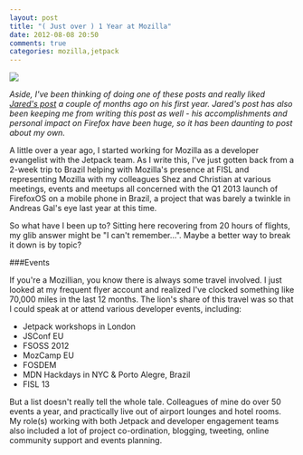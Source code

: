 ```yaml
---
layout: post
title: "( Just over ) 1 Year at Mozilla"
date: 2012-08-08 20:50
comments: true
categories: mozilla,jetpack
---
```


<img src="https://lh5.googleusercontent.com/-S8XZs8VlKE8/UB4ExqyUL8I/AAAAAAAABzE/6qhcs9DXlGg/s873/IMG_20120804_205233.jpg">

*Aside, I've been thinking of doing one of these posts and really liked [Jared's post](http://msujaws.wordpress.com/2012/06/05/my-one-year-anniversary-at-mozilla/) a couple of months ago on his first year. Jared's post has also been keeping me from writing this post as well - his accomplishments and personal impact on Firefox have been huge, so it has been daunting to post about my own.*

A little over a year ago, I started working for Mozilla as a developer evangelist with the Jetpack team. As I write this, I've just gotten back from a 2-week trip to Brazil helping with Mozilla's presence at FISL and representing Mozilla with my colleagues Shez and Christian at various meetings, events and meetups all concerned with the Q1 2013 launch of FirefoxOS on a mobile phone in Brazil, a project that was barely a twinkle in Andreas Gal's eye last year at this time.

So what have I been up to? Sitting here recovering from 20 hours of flights, my glib answer might be "I can't remember...". Maybe a better way to break it down is by topic?

###Events

If you're a Mozillian, you know there is always some travel involved. I just looked at my frequent flyer account and realized I've clocked something like 70,000 miles in the last 12 months. The lion's share of this travel was so that I could speak at or attend various developer events, including:

* Jetpack workshops in London
* JSConf EU
* FSOSS 2012
* MozCamp EU
* FOSDEM
* MDN Hackdays in NYC & Porto Alegre, Brazil
* FISL 13

But a list doesn't really tell the whole tale. Colleagues of mine do over 50 events a year, and practically live out of airport lounges and hotel rooms. My role(s) working with both Jetpack and developer engagement teams also included a lot of project co-ordination, blogging, tweeting, online community support and events planning.


